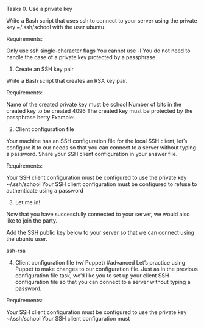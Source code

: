 Tasks
0. Use a private key

Write a Bash script that uses ssh to connect to your server using the private key ~/.ssh/school with the user ubuntu.

Requirements:

Only use ssh single-character flags
You cannot use -l
You do not need to handle the case of a private key protected by a passphrase

   
1. Create an SSH key pair

Write a Bash script that creates an RSA key pair.

Requirements:

Name of the created private key must be school
Number of bits in the created key to be created 4096
The created key must be protected by the passphrase betty
Example:

   
2. Client configuration file

Your machine has an SSH configuration file for the local SSH client, let’s configure it to our needs so that you can connect to a server without typing a password. Share your SSH client configuration in your answer file.

Requirements:

Your SSH client configuration must be configured to use the private key ~/.ssh/school
Your SSH client configuration must be configured to refuse to authenticate using a password

   
3. Let me in!

Now that you have successfully connected to your server, we would also like to join the party.

Add the SSH public key below to your server so that we can connect using the ubuntu user.

ssh-rsa 
   
4. Client configuration file (w/ Puppet)
#advanced
Let’s practice using Puppet to make changes to our configuration file. 
Just as in the previous configuration file task, we’d like you to set up your client SSH configuration file so that you can connect to a server without typing a password.

Requirements:

Your SSH client configuration must be configured to use the private key ~/.ssh/school
Your SSH client configuration must
